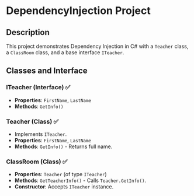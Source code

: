 # DependencyInjection Project

## Description
This project demonstrates Dependency Injection in C# with a `Teacher` class, a `ClassRoom` class, and a base interface `ITeacher`.

## Classes and Interface

### ITeacher (Interface) ✅
- **Properties**: `FirstName`, `LastName`
- **Methods**: `GetInfo()`

### Teacher (Class) ✅
- Implements `ITeacher`.
- **Properties**: `FirstName`, `LastName`
- **Methods**: `GetInfo()` - Returns full name.

### ClassRoom (Class) ✅
- **Properties**: `Teacher` (of type `ITeacher`)
- **Methods**: `GetTeacherInfo()` - Calls `Teacher.GetInfo()`.
- **Constructor**: Accepts `ITeacher` instance.

